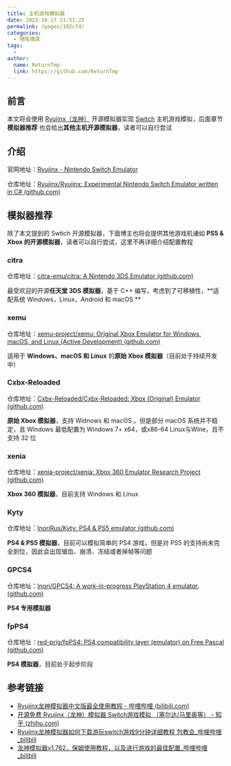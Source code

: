 ```yaml
---
title: 主机游戏模拟器
date: 2023-10-17 21:51:25
permalink: /pages/192cf4/
categories:
  - 随笔摘录
tags:
  - 
author: 
  name: ReturnTmp
  link: https://github.com/ReturnTmp
---
```




## 前言

本文将会使用 [Ryujinx（龙神）](https://github.com/Ryujinx/Ryujinx) 开源模拟器实现 [Switch](https://www.nintendo.com.hk/hardware/detail/switch/) 主机游戏模拟，后面章节 **模拟器推荐** 也会给出**其他主机开源模拟器**，读者可以自行尝试



## 介绍

官网地址：[Ryujinx - Nintendo Switch Emulator](https://ryujinx.org/)

仓库地址：[Ryujinx/Ryujinx: Experimental Nintendo Switch Emulator written in C# (github.com)](https://github.com/Ryujinx/Ryujinx)







## 模拟器推荐

除了本文提到的 Swtich 开源模拟器，下面博主也将会提供其他游戏机诸如 **PS5 & Xbox 的开源模拟器**，读者可以自行尝试，这里不再详细介绍配置教程

### citra

仓库地址：[citra-emu/citra: A Nintendo 3DS Emulator (github.com)](https://github.com/citra-emu/citra)

最受欢迎的开源**任天堂 3DS 模拟器**，基于 C++ 编写，考虑到了可移植性，**适配系统 Windows，Linux，Android 和 macOS **



### xemu

仓库地址：[xemu-project/xemu: Original Xbox Emulator for Windows, macOS, and Linux (Active Development) (github.com)](https://github.com/xemu-project/xemu)

适用于 **Windows、macOS 和 Linux** 的**原始 Xbox 模拟器**（目前处于持续开发中）



### Cxbx-Reloaded 

仓库地址：[Cxbx-Reloaded/Cxbx-Reloaded: Xbox (Original) Emulator (github.com)](https://github.com/Cxbx-Reloaded/Cxbx-Reloaded)

**原始 Xbox 模拟器**，支持 Widnows 和 macOS 。但是部分 macOS 系统并不稳定，且 Windows 最低配置为 Windows 7+ x64，或x86-64 Linux与Wine，且不支持 32 位



### xenia

仓库地址：[xenia-project/xenia: Xbox 360 Emulator Research Project (github.com)](https://github.com/xenia-project/xenia)

**Xbox 360 模拟器**，目前支持 Windows 和 Linux



### Kyty

仓库地址：[InoriRus/Kyty: PS4 & PS5 emulator (github.com)](https://github.com/InoriRus/Kyty)

**PS4 & PS5 模拟器**，目前可以模拟简单的 PS4 游戏，但是对 PS5 的支持尚未完全到位，因此会出现锯齿、崩溃、冻结或者掉帧等问题



### GPCS4

仓库地址：[Inori/GPCS4: A work-in-progress PlayStation 4 emulator. (github.com)](https://github.com/Inori/GPCS4)

**PS4 专用模拟器**



### fpPS4

仓库地址：[red-prig/fpPS4: PS4 compatibility layer (emulator) on Free Pascal (github.com)](https://github.com/red-prig/fpPS4)

**PS4 模拟器**，目前处于起步阶段



## 参考链接

- [Ryujinx龙神模拟器中文版最全使用教程 - 哔哩哔哩 (bilibili.com)](https://www.bilibili.com/read/cv21850006/)
- [开源免费 Ryujinx（龙神）模拟器 Switch游戏模拟 （塞尔达/马里奥等） - 知乎 (zhihu.com)](https://zhuanlan.zhihu.com/p/626146215)
- [Ryujinx龙神模拟器如何下载游玩switch游戏9分钟详细教程 包教会_哔哩哔哩_bilibili](https://www.bilibili.com/video/BV1zo4y1a74x/)
- [龙神模拟器v1.762，保姆使用教程，以及进行游戏的最佳配置_哔哩哔哩_bilibili](https://www.bilibili.com/video/BV1yV4y1k7bT/)

